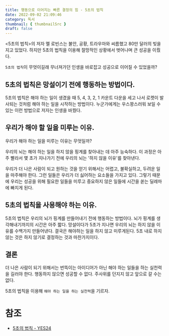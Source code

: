 ```yaml
---
title: 행동으로 이어지는 빠른 결정의 힘 - 5초의 법칙
date: 2022-09-02 21:09:46
category: 독서
thumbnail: { thumbnailSrc }
draft: false
---
```


<5초의 법칙>의 저자 멜 로빈스는 불안, 공황, 트라우마와 씨름했고 80만 달러의 빚을 지고 있었다. 하지만 5초의 법칙을 이용해 절망적인 상황에서 벗어나며 큰 성공을 이뤘다.

`5초의 법칙`이 무엇이길래 무너져가던 인생을 바로잡고 성공으로 이어질 수 있었을까?

## 5초의 법칙은 망설이기 전에 행동하는 방법이다.

5초의 법칙은 해야 하는 일이 생겼을 때 5, 4, 3, 2, 1 카운트 다운을 세고 나서 로켓이 발사되는 것처럼 해야 하는 일을 시작하는 방법이다. 누군가에게는 우스꽝스러워 보일 수 있는 이런 방법으로 저자는 인생을 바꿨다.

## 우리가 해야 할 일을 미루는 이유.

우리가 해야 하는 일을 미루는 이유는 무엇일까?

우리의 뇌는 해야 하는 일을 하지 않을 핑계를 찾아내는 데 아주 능숙하다. 이 과정은 아주 빨라서 몇 초가 지나가기 전에 우리의 뇌는 '하지 않을 이유'를 찾아낸다.

우리가 더 나은 사람이 되고 원하는 것을 얻기 위해서는 어렵고, 불확실하고, 두려운 일을 마주해야 한다. 그런 일들은 우리가 더 싫어하는 요소들을 가지고 있다. 그렇기 때문에 우리는 성공을 위해 필요한 일들을 미루고 중요하지 않은 일들에 시간을 쏟는 딜레마에 빠지게 된다.

## 5초의 법칙을 사용해야 하는 이유.

5초의 법칙은 우리의 뇌가 핑계를 만들어내기 전에 행동하는 방법이다. 뇌가 핑계를 생각해내기까지의 시간은 아주 짧다. 망설이다가 5초가 지나면 우리의 뇌는 하지 않을 이유를 수백가지 만들어낸다. 결국은 해야하는 일을 하지 않고 미루게된다. 5초 내로 하지 않는 것은 하지 않기로 결정하는 것과 마찬가지이다.

## 결론

더 나은 사람이 되기 위해서는 번뜩이는 아이디어가 아닌 해야 하는 일들을 하는 실천력을 길러야 한다. 행동하지 않으면 성공할 수 없다. 주사위를 던지지 않고 앞으로 갈 수는 없다.

5초의 법칙을 이용해 `해야 하는 일을 하는 실천력`을 기르자.

# 참조

- [5초의 법칙 - YES24](http://www.yes24.com/Product/Goods/45514480)
